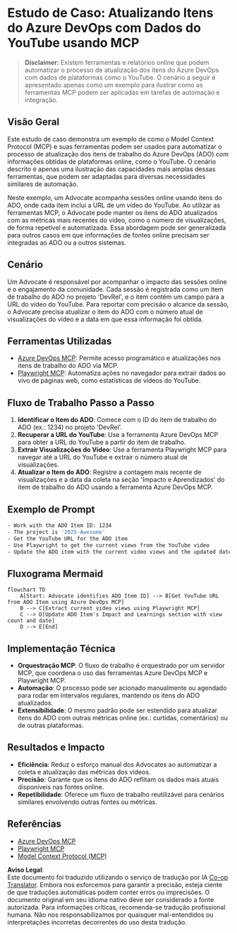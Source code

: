 <!--
CO_OP_TRANSLATOR_METADATA:
{
  "original_hash": "14a2dfbea55ef735660a06bd6bdfe5f3",
  "translation_date": "2025-07-14T06:11:40+00:00",
  "source_file": "09-CaseStudy/UpdateADOItemsFromYT.md",
  "language_code": "br"
}
-->
# Estudo de Caso: Atualizando Itens do Azure DevOps com Dados do YouTube usando MCP

> **Disclaimer:** Existem ferramentas e relatórios online que podem automatizar o processo de atualização dos itens do Azure DevOps com dados de plataformas como o YouTube. O cenário a seguir é apresentado apenas como um exemplo para ilustrar como as ferramentas MCP podem ser aplicadas em tarefas de automação e integração.

## Visão Geral

Este estudo de caso demonstra um exemplo de como o Model Context Protocol (MCP) e suas ferramentas podem ser usados para automatizar o processo de atualização dos itens de trabalho do Azure DevOps (ADO) com informações obtidas de plataformas online, como o YouTube. O cenário descrito é apenas uma ilustração das capacidades mais amplas dessas ferramentas, que podem ser adaptadas para diversas necessidades similares de automação.

Neste exemplo, um Advocate acompanha sessões online usando itens do ADO, onde cada item inclui a URL de um vídeo do YouTube. Ao utilizar as ferramentas MCP, o Advocate pode manter os itens do ADO atualizados com as métricas mais recentes do vídeo, como o número de visualizações, de forma repetível e automatizada. Essa abordagem pode ser generalizada para outros casos em que informações de fontes online precisam ser integradas ao ADO ou a outros sistemas.

## Cenário

Um Advocate é responsável por acompanhar o impacto das sessões online e o engajamento da comunidade. Cada sessão é registrada como um item de trabalho do ADO no projeto 'DevRel', e o item contém um campo para a URL do vídeo do YouTube. Para reportar com precisão o alcance da sessão, o Advocate precisa atualizar o item do ADO com o número atual de visualizações do vídeo e a data em que essa informação foi obtida.

## Ferramentas Utilizadas

- [Azure DevOps MCP](https://github.com/microsoft/azure-devops-mcp): Permite acesso programático e atualizações nos itens de trabalho do ADO via MCP.
- [Playwright MCP](https://github.com/microsoft/playwright-mcp): Automatiza ações no navegador para extrair dados ao vivo de páginas web, como estatísticas de vídeos do YouTube.

## Fluxo de Trabalho Passo a Passo

1. **Identificar o Item do ADO**: Comece com o ID do item de trabalho do ADO (ex.: 1234) no projeto 'DevRel'.
2. **Recuperar a URL do YouTube**: Use a ferramenta Azure DevOps MCP para obter a URL do YouTube a partir do item de trabalho.
3. **Extrair Visualizações do Vídeo**: Use a ferramenta Playwright MCP para navegar até a URL do YouTube e extrair o número atual de visualizações.
4. **Atualizar o Item do ADO**: Registre a contagem mais recente de visualizações e a data da coleta na seção 'Impacto e Aprendizados' do item de trabalho do ADO usando a ferramenta Azure DevOps MCP.

## Exemplo de Prompt

```bash
- Work with the ADO Item ID: 1234
- The project is '2025-Awesome'
- Get the YouTube URL for the ADO item
- Use Playwright to get the current views from the YouTube video
- Update the ADO item with the current video views and the updated date of the information
```

## Fluxograma Mermaid

```mermaid
flowchart TD
    A[Start: Advocate identifies ADO Item ID] --> B[Get YouTube URL from ADO Item using Azure DevOps MCP]
    B --> C[Extract current video views using Playwright MCP]
    C --> D[Update ADO Item's Impact and Learnings section with view count and date]
    D --> E[End]
```

## Implementação Técnica

- **Orquestração MCP**: O fluxo de trabalho é orquestrado por um servidor MCP, que coordena o uso das ferramentas Azure DevOps MCP e Playwright MCP.
- **Automação**: O processo pode ser acionado manualmente ou agendado para rodar em intervalos regulares, mantendo os itens do ADO atualizados.
- **Extensibilidade**: O mesmo padrão pode ser estendido para atualizar itens do ADO com outras métricas online (ex.: curtidas, comentários) ou de outras plataformas.

## Resultados e Impacto

- **Eficiência**: Reduz o esforço manual dos Advocates ao automatizar a coleta e atualização das métricas dos vídeos.
- **Precisão**: Garante que os itens do ADO reflitam os dados mais atuais disponíveis nas fontes online.
- **Repetibilidade**: Oferece um fluxo de trabalho reutilizável para cenários similares envolvendo outras fontes ou métricas.

## Referências

- [Azure DevOps MCP](https://github.com/microsoft/azure-devops-mcp)
- [Playwright MCP](https://github.com/microsoft/playwright-mcp)
- [Model Context Protocol (MCP)](https://modelcontextprotocol.io/)

**Aviso Legal**:  
Este documento foi traduzido utilizando o serviço de tradução por IA [Co-op Translator](https://github.com/Azure/co-op-translator). Embora nos esforcemos para garantir a precisão, esteja ciente de que traduções automáticas podem conter erros ou imprecisões. O documento original em seu idioma nativo deve ser considerado a fonte autorizada. Para informações críticas, recomenda-se tradução profissional humana. Não nos responsabilizamos por quaisquer mal-entendidos ou interpretações incorretas decorrentes do uso desta tradução.